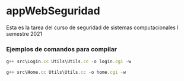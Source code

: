 # appWebSeguridad
Esta es la tarea del curso de seguridad de sistemas computacionales I semestre 2021

### Ejemplos de comandos para compilar

```js
g++ src\Login.cc Utils\Utils.cc -o login.cgi -w
```

```js
g++ src\Home.cc Utils\Utils.cc -o home.cgi -w 
```